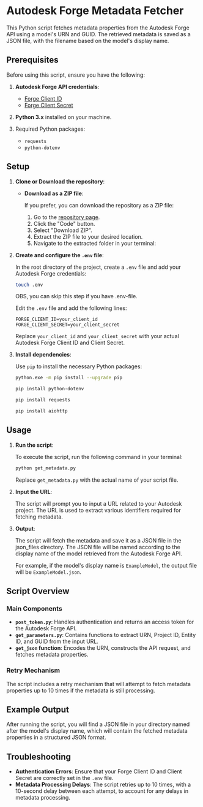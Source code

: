 
# Autodesk Forge Metadata Fetcher

This Python script fetches metadata properties from the Autodesk Forge API using a model's URN and GUID. The retrieved metadata is saved as a JSON file, with the filename based on the model's display name.

## Prerequisites

Before using this script, ensure you have the following:

1. **Autodesk Forge API credentials**:
   - [Forge Client ID](https://forge.autodesk.com/myapps/)
   - [Forge Client Secret](https://forge.autodesk.com/myapps/)

2. **Python 3.x** installed on your machine.

3. Required Python packages:
   - `requests`
   - `python-dotenv`

## Setup

1. **Clone or Download the repository**:

   - **Download as a ZIP file**:

     If you prefer, you can download the repository as a ZIP file:
     
     1. Go to the [repository page](https://github.com/SMaltin93/forge-metadata-fetcher-API).
     2. Click the "Code" button.
     3. Select "Download ZIP".
     4. Extract the ZIP file to your desired location.
     5. Navigate to the extracted folder in your terminal:

2. **Create and configure the `.env` file**:

   In the root directory of the project, create a `.env` file and add your Autodesk Forge credentials:

   ```bash
   touch .env
   ```
   OBS, you can skip this step if you have .env-file. 


   Edit the `.env` file and add the following lines:

   ```plaintext
   FORGE_CLIENT_ID=your_client_id
   FORGE_CLIENT_SECRET=your_client_secret
   ```

   Replace `your_client_id` and `your_client_secret` with your actual Autodesk Forge Client ID and Client Secret.

3. **Install dependencies**:

   Use `pip` to install the necessary Python packages:

   ```bash
   python.exe -m pip install --upgrade pip
   ```
   
   ```bash
   pip install python-dotenv
   ```

   ```bash
   pip install requests
   ```

   ```bash
   pip install aiohttp
   ```

## Usage

1. **Run the script**:

   To execute the script, run the following command in your terminal:

   ```bash
   python get_metadata.py
   ```

   Replace `get_metadata.py` with the actual name of your script file.

2. **Input the URL**:

   The script will prompt you to input a URL related to your Autodesk project. The URL is used to extract various identifiers required for fetching metadata.

3. **Output**:

   The script will fetch the metadata and save it as a JSON file in the json_files directory. The JSON file will be named according to the display name of the model retrieved from the Autodesk Forge API.

   For example, if the model's display name is `ExampleModel`, the output file will be `ExampleModel.json`.

## Script Overview

### Main Components

- **`post_token.py`**: Handles authentication and returns an access token for the Autodesk Forge API.
- **`get_parameters.py`**: Contains functions to extract URN, Project ID, Entity ID, and GUID from the input URL.
- **`get_json` function**: Encodes the URN, constructs the API request, and fetches metadata properties.

### Retry Mechanism

The script includes a retry mechanism that will attempt to fetch metadata properties up to 10 times if the metadata is still processing.

## Example Output

After running the script, you will find a JSON file in your directory named after the model's display name, which will contain the fetched metadata properties in a structured JSON format.

## Troubleshooting

- **Authentication Errors**: Ensure that your Forge Client ID and Client Secret are correctly set in the `.env` file.
- **Metadata Processing Delays**: The script retries up to 10 times, with a 10-second delay between each attempt, to account for any delays in metadata processing.
